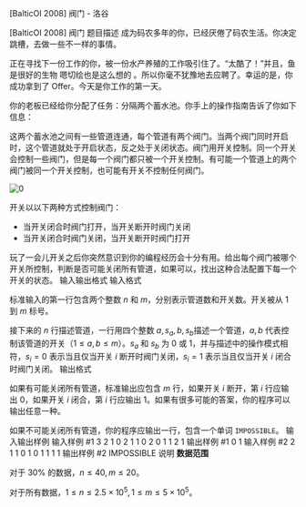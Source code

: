 



[BalticOI 2008] 阀门 - 洛谷














[BalticOI 2008] 阀门
题目描述
成为码农多年的你，已经厌倦了码农生活。你决定跳槽，去做一些不一样的事情。

正在寻找下一份工作的你，被一份水产养殖的工作吸引住了。“太酷了！”并且，鱼是很好的生物 嗯切绘也是这么想的 。所以你毫不犹豫地去应聘了。幸运的是，你成功拿到了 Offer。今天是你工作的第一天。

你的老板已经给你分配了任务：分隔两个蓄水池。你手上的操作指南告诉了你如下信息：

这两个蓄水池之间有一些管道连通，每个管道有两个阀门。当两个阀门同时开启时，这个管道就处于开启状态，反之处于关闭状态。阀门用开关控制。同一个开关会控制一些阀门，但是每一个阀门都只被一个开关控制。有可能一个管道上的两个阀门被同一个开关控制，也可能有开关不控制任何阀门。 

![0](https://i.loli.net/2018/02/19/5a8ac86221c4b.png)

开关以以下两种方式控制阀门：

-    当开关闭合时阀门打开，当开关断开时阀门关闭
-    当开关闭合时阀门关闭，当开关断开时阀门打开

玩了一会儿开关之后你突然意识到你的编程经历会十分有用。给出每个阀门被哪个开关所控制，判断是否可能关闭所有管道，如果可以，找出这种合法配置下每一个开关的状态。 
输入输出格式
输入格式

标准输入的第一行包含两个整数 $n$ 和 $m$，分别表示管道数和开关数。开关被从 $1$ 到 $m$ 标号。

接下来的 $n$ 行描述管道，一行用四个整数 $a,s_a,b,s_b$​​ 描述一个管道，$a,b$ 代表控制该管道的开关（$1\le a,b\le m$）。$s_a$ 和 $s_b$​ 为 $0$ 或 $1$，并与描述中的操作模式相符，$s_i=0$ 表示当且仅当开关 $i$ 断开时阀门关闭，$s_i=1$ 表示当且仅当开关 $i$ 闭合时阀门关闭。 
输出格式

如果有可能关闭所有管道，标准输出应包含 $m$ 行，如果开关 $i$ 断开，第 $i$ 行应输出 $0$，如果开关 $i$ 闭合，第 $i$ 行应输出 $1$。如果有很多可能的答案，你的程序可以输出任意一种。

如果不可能关闭所有管道，你的程序应输出一行，包含一个单词 ``IMPOSSIBLE``。 
输入输出样例
输入样例 #1
3 2
1 0 2 1
1 0 2 0
1 1 2 1
输出样例 #1
0
1
输入样例 #2
2 1
1 0 1 0
1 1 1 1
输出样例 #2
IMPOSSIBLE
说明
**数据范围**

对于 $30\%$ 的数据，$n\le 40, m\le 20$。

对于所有数据，$1\le n\le 2.5\times 10^5, 1\le m\le 5\times 10^5$​​。 






